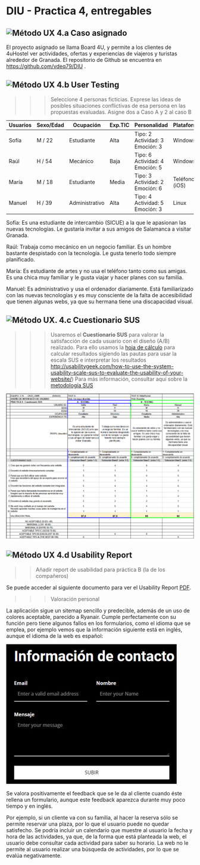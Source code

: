# DIU - Practica 4, entregables


![Método UX](img/ABtesting.png) 4.a Caso asignado
----
El proyecto asignado  se llama Board 4U, y permite a los clientes de 4uHostel ver actividades, ofertas y experiencias de viajeros y turistas alrededor de Granada.
El repositorio de Github se encuentra en https://github.com/vdeq79/DIU .


![Método UX](img/usability-testing.png) 4.b User Testing
----

>>> Seleccione 4 personas ficticias. Exprese las ideas de posibles situaciones conflictivas de esa persona en las propuestas evaluadas. Asigne dos a Caso A y 2 al caso B
 

| Usuarios | Sexo/Edad     | Ocupación   |  Exp.TIC    | Personalidad | Plataforma | TestA/B
| ------------- | -------- | ----------- | ----------- | -----------  | ---------- | ----
| Sofía  | M / 22   | Estudiante  | Alta       | Tipo: 2 Actividad: 3 Emoción: 3 | Windows       | A 
| Raúl  | H / 54   | Mecánico  | Baja       | Tipo: 6 Actividad: 4 Emoción: 5      | Windows        | A 
| María  | M / 18   | Estudiante     | Media        | Tipo: 3 Actividad: 2  Emoción: 6    | Teléfono (iOS)      | B 
| Manuel  | H / 39   | Administrativo  | Alta       | Tipo: 4 Actividad: 5  Emoción: 3      | Linux        | B 

Sofía: Es una estudiante de intercambio (SICUE) a la que le apasionan las nuevas tecnologías. Le gustaría invitar a sus amigos de Salamanca a visitar Granada.

Raúl: Trabaja como mecánico en un negocio familiar. Es un hombre bastante despistado con la tecnología. Le gusta tenerlo todo siempre planificado.

María: Es estudiante de artes y no usa el teléfono tanto como sus amigas. Es una chica muy familiar y le gusta viajar y hacer planes con su familia.

Manuel: Es administrativo y usa el ordenador diariamente. Está familiarizado con las nuevas tecnologías y es muy consciente de la falta de accesibilidad que tienen algunas webs, ya que su hermana tiene una discapacidad visual.

![Método UX](img/Survey.png). 4.c Cuestionario SUS
----

>>> Usaremos el **Cuestionario SUS** para valorar la satisfacción de cada usuario con el diseño (A/B) realizado. Para ello usamos la [hoja de cálculo](https://github.com/mgea/DIU19/blob/master/Cuestionario%20SUS%20DIU.xlsx) para calcular resultados sigiendo las pautas para usar la escala SUS e interpretar los resultados
http://usabilitygeek.com/how-to-use-the-system-usability-scale-sus-to-evaluate-the-usability-of-your-website/)
Para más información, consultar aquí sobre la [metodología SUS](https://cui.unige.ch/isi/icle-wiki/_media/ipm:test-suschapt.pdf)


<img src="Cuestionario2.PNG">


![Método UX](img/usability-report.png) 4.d Usability Report
----

>> Añadir report de usabilidad para práctica B (la de los compañeros)

Se puede acceder al siguiente documento para ver el Usability Report
[PDF](P4UsabReport_Board4U_doneby_DIU3_LSMR.pdf).

>>> Valoración personal 

La aplicación sigue un sitemap sencillo y predecible, además de un uso de colores aceptable, parecido a Ryanair. Cumple perfectamente con su función pero tiene algunos fallos en los formularios, como el idioma que se emplea, por ejemplo vemos que la información siguiente está en inglés, aunque el idioma de la web es español:

<img src="Formulario.PNG">

Se valora positivamente el feedback que se le da al cliente cuando éste rellena un formulario, aunque este feedback aparezca durante muy poco tiempo y en inglés.

Por ejemplo, si un cliente va con su familia, al hacer la reserva sólo se permite reservar una plaza, por lo que el usuario puede no quedar satisfecho.
Se podría incluir un calendario que muestre al usuario la fecha y hora de las actividades, ya que, de la forma que está planteada la web, el usuario debe consultar cada actividad para saber su horario.
La web no le permite al usuario realizar una búsqueda de actividades, por lo que se evalúa negativamente.
